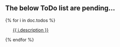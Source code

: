 <h2> The below ToDo list are pending...</h2>
{% for i in doc.todos %}
<ol> <a href="{{ frappe.utils.get_url(doc.get_url()) }}">{{ i.description }} </a> </ol>
{% endfor %}
